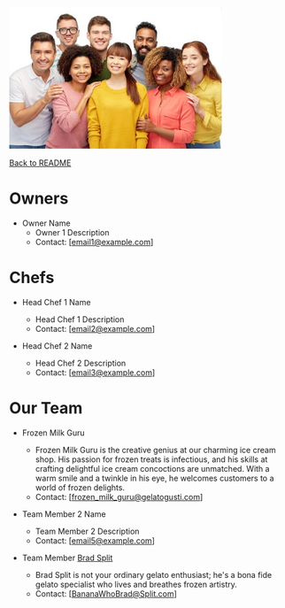 ![Logo team smiling](./Photos/team_smiling_image.jpg)

[Back to README](README.md)

# Owners

- Owner Name
    - Owner 1 Description
    - Contact: [email1@example.com]

# Chefs

- Head Chef 1 Name
    - Head Chef 1 Description
    - Contact: [email2@example.com]

- Head Chef 2 Name
    - Head Chef 2 Description
    - Contact: [email3@example.com]

# Our Team

- Frozen Milk Guru
    - Frozen Milk Guru is the creative genius at our charming ice cream shop. His passion for frozen treats is infectious, and his skills at crafting delightful ice cream concoctions are unmatched. With a warm smile and a twinkle in his eye, he welcomes customers to a world of frozen delights.
    - Contact: [frozen_milk_guru@gelatogusti.com]

- Team Member 2 Name
    - Team Member 2 Description
    - Contact: [email5@example.com]

- Team Member [Brad Split](Authored/Brad%20Split.md)
    - Brad Split is not your ordinary gelato enthusiast; he's a bona fide gelato specialist who lives and breathes frozen artistry.
    - Contact: [BananaWhoBrad@Split.com]

